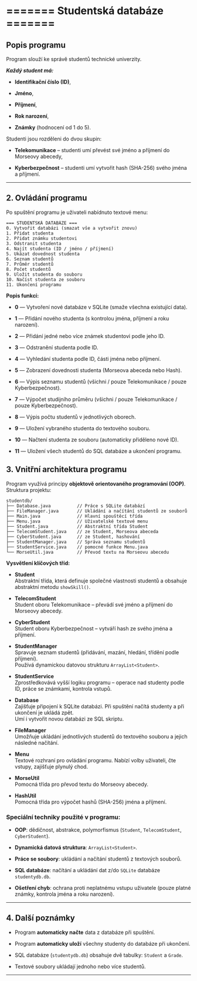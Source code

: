 # ======= Studentská databáze =======
##  Popis programu

Program slouží ke správě studentů technické univerzity.

***Každý student má:***

-   **Identifikační číslo (ID)**,
    
-   **Jméno**,
    
-   **Příjmení**,
    
-   **Rok narození**,
    
-   **Známky** (hodnocení od 1 do 5).
    

Studenti jsou rozděleni do dvou skupin:

-   **Telekomunikace** – studenti umí převést své jméno a příjmení do Morseovy abecedy,
    
-   **Kyberbezpečnost** – studenti umí vytvořit hash (SHA-256) svého jména a příjmení.
    

----------

## 2. Ovládání programu

Po spuštění programu je uživateli nabídnuto textové menu:
```
=== STUDENTSKÁ DATABÁZE ===
0. Vytvořit databázi (smazat vše a vytvořit znovu)
1. Přidat studenta
2. Přidat známku studentovi
3. Odstranit studenta
4. Najít studenta (ID / jméno / příjmení)
5. Ukázat dovednost studenta
6. Seznam studentů
7. Průměr studentů
8. Počet studentů
9. Uložit studenta do souboru
10. Načíst studenta ze souboru
11. Ukončení programu
```

**Popis funkcí:**
-   **0** — Vytvoření nové databáze v SQLite (smaže všechna existující data).
    
-   **1** — Přidání nového studenta (s kontrolou jména, příjmení a roku narození).
    
-   **2** — Přidání jedné nebo více známek studentovi podle jeho ID.
    
-   **3** — Odstranění studenta podle ID.
    
-   **4** — Vyhledání studenta podle ID, části jména nebo příjmení.
    
-   **5** — Zobrazení dovednosti studenta (Morseova abeceda nebo Hash).
    
-   **6** — Výpis seznamu studentů (všichni / pouze Telekomunikace / pouze Kyberbezpečnost).
    
-   **7** — Výpočet studijního průměru (všichni / pouze Telekomunikace / pouze Kyberbezpečnost).
    
-   **8** — Výpis počtu studentů v jednotlivých oborech.
    
-   **9** — Uložení vybraného studenta do textového souboru.
    
-   **10** — Načtení studenta ze souboru (automaticky přiděleno nové ID).
    
-   **11** — Uložení všech studentů do SQL databáze a ukončení programu.

## 3. Vnitřní architektura programu

Program využívá principy **objektově orientovaného programování (OOP)**.
Struktura projektu:
```less
studentdb/
├── Database.java          // Práce s SQLite databází
├── FileManager.java       // Ukládání a načítání studentů ze souborů
├── Main.java              // Hlavní spouštěcí třída
├── Menu.java              // Uživatelské textové menu
├── Student.java           // Abstraktní třída Student
├── TelecomStudent.java    // ze Student, Morseova abeceda
├── CyberStudent.java      // ze Student, hashování
├── StudentManager.java    // Správa seznamu studentů
├── StudentService.java    // pomocné funkce Menu.java
└── MorseUtil.java         // Převod textu na Morseovu abecedu
```

**Vysvětlení klíčových tříd:**
-   **Student**  
    Abstraktní třída, která definuje společné vlastnosti studentů a obsahuje abstraktní metodu `showSkill()`.
    
-   **TelecomStudent**  
    Student oboru Telekomunikace – převádí své jméno a příjmení do Morseovy abecedy.
    
-   **CyberStudent**  
    Student oboru Kyberbezpečnost – vytváří hash ze svého jména a příjmení.
    
-   **StudentManager**  
    Spravuje seznam studentů (přidávání, mazání, hledání, třídění podle příjmení).  
    Používá dynamickou datovou strukturu `ArrayList<Student>`.
    
-   **StudentService**  
    Zprostředkovává vyšší logiku programu – operace nad studenty podle ID, práce se známkami, kontrola vstupů.
    
-   **Database**  
    Zajišťuje připojení k SQLite databázi. Při spuštění načítá studenty a při ukončení je ukládá zpět.  
    Umí i vytvořit novou databázi ze SQL skriptu.
    
-   **FileManager**  
    Umožňuje ukládání jednotlivých studentů do textového souboru a jejich následné načítání.
    
-   **Menu**  
    Textové rozhraní pro ovládání programu. Nabízí volby uživateli, čte vstupy, zajišťuje plynulý chod.
    
-   **MorseUtil**  
    Pomocná třída pro převod textu do Morseovy abecedy.
    
-   **HashUtil**  
    Pomocná třída pro výpočet hashů (SHA-256) jména a příjmení.

### Speciální techniky použité v programu:

-   **OOP**: dědičnost, abstrakce, polymorfismus (`Student`, `TelecomStudent`, `CyberStudent`).
    
-   **Dynamická datová struktura**: `ArrayList<Student>`.
    
-   **Práce se soubory**: ukládání a načítání studentů z textových souborů.
    
-   **SQL databáze**: načítání a ukládání dat z/do `SQLite` databáze `studentydb.db`.
    
-   **Ošetření chyb**: ochrana proti neplatnému vstupu uživatele (pouze platné známky, kontrola jména a roku narození).
    

----------

## 4. Další poznámky

-   Program **automaticky načte** data z databáze při spuštění.
    
-   Program **automaticky uloží** všechny studenty do databáze při ukončení.
    
-   SQL databáze (`studentydb.db`) obsahuje dvě tabulky: `Student` a `Grade`.
    
-   Textové soubory ukládají jednoho nebo více studentů.
    

----------


